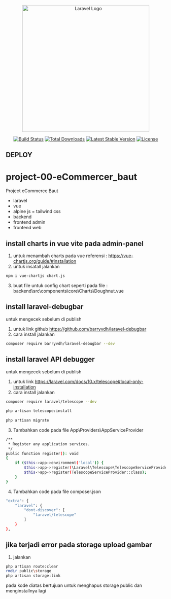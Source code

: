 <p align="center"><a href="https://laravel.com" target="_blank"><img src="https://raw.githubusercontent.com/laravel/art/master/logo-lockup/5%20SVG/2%20CMYK/1%20Full%20Color/laravel-logolockup-cmyk-red.svg" width="400" alt="Laravel Logo"></a></p>

<p align="center">
<a href="https://github.com/laravel/framework/actions"><img src="https://github.com/laravel/framework/workflows/tests/badge.svg" alt="Build Status"></a>
<a href="https://packagist.org/packages/laravel/framework"><img src="https://img.shields.io/packagist/dt/laravel/framework" alt="Total Downloads"></a>
<a href="https://packagist.org/packages/laravel/framework"><img src="https://img.shields.io/packagist/v/laravel/framework" alt="Latest Stable Version"></a>
<a href="https://packagist.org/packages/laravel/framework"><img src="https://img.shields.io/packagist/l/laravel/framework" alt="License"></a>
</p>

## DEPLOY

# project-00-eCommercer_baut

Project eCommerce Baut 

- laravel
- vue
- alpine js
= tailwind css
- backend
- frontend admin
- frontend web

## install charts in vue vite pada admin-panel

1. untuk menambah charts pada vue referensi : https://vue-chartjs.org/guide/#installation
2. untuk insatall jalankan
```bash
npm i vue-chartjs chart.js
```
3. buat file untuk config chart seperti pada file : backend\src\components\core\Charts\Doughnut.vue


## install laravel-debugbar

untuk mengecek sebelum di publish
1. untuk link github https://github.com/barryvdh/laravel-debugbar
2. cara install jalankan
```bash
composer require barryvdh/laravel-debugbar --dev
```

## install laravel API debugger

untuk mengecek sebelum di publish
1. untuk link https://laravel.com/docs/10.x/telescope#local-only-installation
2. cara install jalankan
```bash
composer require laravel/telescope --dev
 
php artisan telescope:install
 
php artisan migrate
```
3. Tambahkan code pada file App\Providers\AppServiceProvider
```bash
/**
 * Register any application services.
 */
public function register(): void
{
    if ($this->app->environment('local')) {
        $this->app->register(\Laravel\Telescope\TelescopeServiceProvider::class);
        $this->app->register(TelescopeServiceProvider::class);
    }
}
```
4. Tambahkan code pada file composer.json
```bash
"extra": {
    "laravel": {
        "dont-discover": [
            "laravel/telescope"
        ]
    }
},
```

## jika terjadi error pada storage upload gambar

1. jalankan 
```bash
php artisan route:clear
rmdir public\storage
php artisan storage:link
``` 
pada kode diatas bertujuan untuk menghapus storage public dan menginstallnya lagi
 